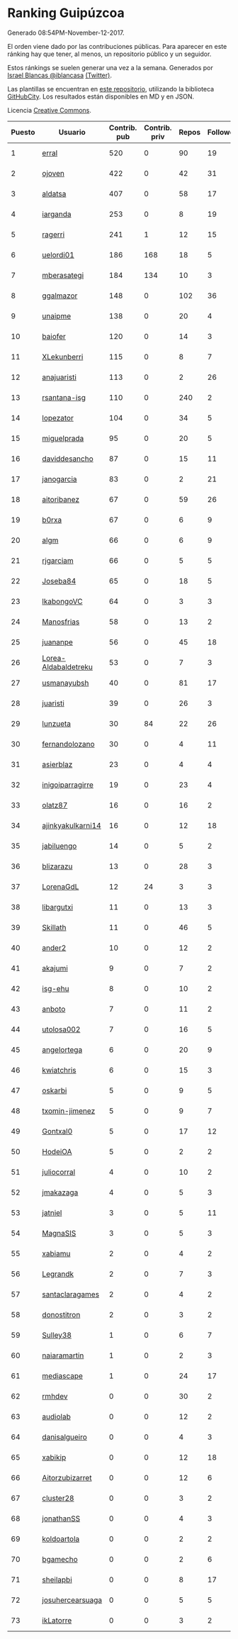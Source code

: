 # Ranking Guipúzcoa

Generado 08:54PM-November-12-2017.

El orden viene dado por las contribuciones públicas. Para aparecer en este ránking hay que tener, al menos, un repositorio público y un seguidor.

Estos ránkings se suelen generar una vez a la semana. Generados por [Israel Blancas @iblancasa](https://github.com/iblancasa/) [(Twitter)](https://twitter.com/iblancasa).

Las plantillas se encuentran en [este repositorio](https://github.com/iblancasa/GH-Spanish-Ranking), utilizando la biblioteca [GitHubCity](https://github.com/iblancasa/GitHubCity). Los resultados están disponibles en MD y en JSON.

Licencia [Creative Commons](https://creativecommons.org/licenses/by/4.0/).

| Puesto   |  Usuario  | Contrib. pub | Contrib. priv |Repos| Followers | Desde |  Avatar  |
|----------|-----------|--------------|---------------|-----|-----------|-------|----------|
|1|[erral](https://github.com/erral)|520|0|90|19|2011-05-29|![erral](https://avatars2.githubusercontent.com/u/817365)|
|2|[ojoven](https://github.com/ojoven)|422|0|42|31|2011-05-06|![ojoven](https://avatars1.githubusercontent.com/u/772734)|
|3|[aldatsa](https://github.com/aldatsa)|407|0|58|17|2013-06-19|![aldatsa](https://avatars2.githubusercontent.com/u/4741986)|
|4|[iarganda](https://github.com/iarganda)|253|0|8|19|2013-04-02|![iarganda](https://avatars3.githubusercontent.com/u/4041131)|
|5|[ragerri](https://github.com/ragerri)|241|1|12|15|2010-09-28|![ragerri](https://avatars0.githubusercontent.com/u/419327)|
|6|[uelordi01](https://github.com/uelordi01)|186|168|18|5|2015-04-22|![uelordi01](https://avatars1.githubusercontent.com/u/12067904)|
|7|[mberasategi](https://github.com/mberasategi)|184|134|10|3|2011-04-19|![mberasategi](https://avatars0.githubusercontent.com/u/738823)|
|8|[ggalmazor](https://github.com/ggalmazor)|148|0|102|36|2010-02-18|![ggalmazor](https://avatars1.githubusercontent.com/u/205913)|
|9|[unaipme](https://github.com/unaipme)|138|0|20|4|2014-11-24|![unaipme](https://avatars0.githubusercontent.com/u/9933703)|
|10|[baiofer](https://github.com/baiofer)|120|0|14|3|2014-03-01|![baiofer](https://avatars2.githubusercontent.com/u/6826590)|
|11|[XLekunberri](https://github.com/XLekunberri)|115|0|8|7|2015-02-04|![XLekunberri](https://avatars1.githubusercontent.com/u/10845905)|
|12|[anajuaristi](https://github.com/anajuaristi)|113|0|2|26|2010-01-21|![anajuaristi](https://avatars3.githubusercontent.com/u/186591)|
|13|[rsantana-isg](https://github.com/rsantana-isg)|110|0|240|2|2016-05-10|![rsantana-isg](https://avatars1.githubusercontent.com/u/19290111)|
|14|[lopezator](https://github.com/lopezator)|104|0|34|5|2013-10-26|![lopezator](https://avatars0.githubusercontent.com/u/5780637)|
|15|[miguelprada](https://github.com/miguelprada)|95|0|20|5|2011-03-19|![miguelprada](https://avatars0.githubusercontent.com/u/678580)|
|16|[daviddesancho](https://github.com/daviddesancho)|87|0|15|11|2011-11-07|![daviddesancho](https://avatars2.githubusercontent.com/u/1177446)|
|17|[janogarcia](https://github.com/janogarcia)|83|0|2|21|2009-03-06|![janogarcia](https://avatars1.githubusercontent.com/u/60790)|
|18|[aitoribanez](https://github.com/aitoribanez)|67|0|59|26|2011-11-20|![aitoribanez](https://avatars2.githubusercontent.com/u/1209012)|
|19|[b0rxa](https://github.com/b0rxa)|67|0|6|9|2014-03-07|![b0rxa](https://avatars3.githubusercontent.com/u/6883373)|
|20|[algm](https://github.com/algm)|66|0|6|9|2009-10-29|![algm](https://avatars3.githubusercontent.com/u/146385)|
|21|[rjgarciam](https://github.com/rjgarciam)|66|0|5|5|2012-02-17|![rjgarciam](https://avatars1.githubusercontent.com/u/1446890)|
|22|[Joseba84](https://github.com/Joseba84)|65|0|18|5|2013-09-30|![Joseba84](https://avatars0.githubusercontent.com/u/5579257)|
|23|[lkabongoVC](https://github.com/lkabongoVC)|64|0|3|3|2012-03-06|![lkabongoVC](https://avatars3.githubusercontent.com/u/1507997)|
|24|[Manosfrias](https://github.com/Manosfrias)|58|0|13|2|2014-12-05|![Manosfrias](https://avatars2.githubusercontent.com/u/10085811)|
|25|[juananpe](https://github.com/juananpe)|56|0|45|18|2011-09-25|![juananpe](https://avatars3.githubusercontent.com/u/1078305)|
|26|[Lorea-Aldabaldetreku](https://github.com/Lorea-Aldabaldetreku)|53|0|7|3|2016-12-26|![Lorea-Aldabaldetreku](https://avatars1.githubusercontent.com/u/24773049)|
|27|[usmanayubsh](https://github.com/usmanayubsh)|40|0|81|17|2014-09-07|![usmanayubsh](https://avatars2.githubusercontent.com/u/8685049)|
|28|[juaristi](https://github.com/juaristi)|39|0|26|3|2015-05-01|![juaristi](https://avatars2.githubusercontent.com/u/12197371)|
|29|[lunzueta](https://github.com/lunzueta)|30|84|22|26|2013-04-26|![lunzueta](https://avatars1.githubusercontent.com/u/4266279)|
|30|[fernandolozano](https://github.com/fernandolozano)|30|0|4|11|2014-02-03|![fernandolozano](https://avatars0.githubusercontent.com/u/6573359)|
|31|[asierblaz](https://github.com/asierblaz)|23|0|4|4|2016-02-22|![asierblaz](https://avatars2.githubusercontent.com/u/17404020)|
|32|[inigoiparragirre](https://github.com/inigoiparragirre)|19|0|23|4|2013-06-18|![inigoiparragirre](https://avatars0.githubusercontent.com/u/4726310)|
|33|[olatz87](https://github.com/olatz87)|16|0|16|2|2011-12-01|![olatz87](https://avatars1.githubusercontent.com/u/1233180)|
|34|[ajinkyakulkarni14](https://github.com/ajinkyakulkarni14)|16|0|12|18|2013-10-15|![ajinkyakulkarni14](https://avatars2.githubusercontent.com/u/5690213)|
|35|[jabiluengo](https://github.com/jabiluengo)|14|0|5|2|2015-09-18|![jabiluengo](https://avatars3.githubusercontent.com/u/14353000)|
|36|[blizarazu](https://github.com/blizarazu)|13|0|28|3|2010-06-13|![blizarazu](https://avatars1.githubusercontent.com/u/304059)|
|37|[LorenaGdL](https://github.com/LorenaGdL)|12|24|3|3|2014-11-21|![LorenaGdL](https://avatars3.githubusercontent.com/u/9889214)|
|38|[libargutxi](https://github.com/libargutxi)|11|0|13|3|2012-03-21|![libargutxi](https://avatars2.githubusercontent.com/u/1560714)|
|39|[Skillath](https://github.com/Skillath)|11|0|46|5|2013-10-18|![Skillath](https://avatars0.githubusercontent.com/u/5716415)|
|40|[ander2](https://github.com/ander2)|10|0|12|2|2013-04-12|![ander2](https://avatars3.githubusercontent.com/u/4135033)|
|41|[akajumi](https://github.com/akajumi)|9|0|7|2|2011-03-24|![akajumi](https://avatars0.githubusercontent.com/u/688448)|
|42|[isg-ehu](https://github.com/isg-ehu)|8|0|10|2|2016-05-05|![isg-ehu](https://avatars3.githubusercontent.com/u/19205461)|
|43|[anboto](https://github.com/anboto)|7|0|11|2|2012-03-14|![anboto](https://avatars2.githubusercontent.com/u/1537836)|
|44|[utolosa002](https://github.com/utolosa002)|7|0|16|5|2012-04-01|![utolosa002](https://avatars1.githubusercontent.com/u/1595841)|
|45|[angelortega](https://github.com/angelortega)|6|0|20|9|2011-07-12|![angelortega](https://avatars2.githubusercontent.com/u/910340)|
|46|[kwiatchris](https://github.com/kwiatchris)|6|0|15|3|2015-09-09|![kwiatchris](https://avatars3.githubusercontent.com/u/14196954)|
|47|[oskarbi](https://github.com/oskarbi)|5|0|9|5|2011-09-28|![oskarbi](https://avatars1.githubusercontent.com/u/1086896)|
|48|[txomin-jimenez](https://github.com/txomin-jimenez)|5|0|9|7|2012-09-27|![txomin-jimenez](https://avatars1.githubusercontent.com/u/2438137)|
|49|[Gontxal0](https://github.com/Gontxal0)|5|0|17|12|2013-11-22|![Gontxal0](https://avatars1.githubusercontent.com/u/6013722)|
|50|[HodeiOA](https://github.com/HodeiOA)|5|0|2|2|2017-10-06|![HodeiOA](https://avatars2.githubusercontent.com/u/32583078)|
|51|[juliocorral](https://github.com/juliocorral)|4|0|10|2|2010-02-03|![juliocorral](https://avatars1.githubusercontent.com/u/195665)|
|52|[jmakazaga](https://github.com/jmakazaga)|4|0|5|3|2013-11-16|![jmakazaga](https://avatars3.githubusercontent.com/u/5956999)|
|53|[jatniel](https://github.com/jatniel)|3|0|5|11|2011-09-22|![jatniel](https://avatars0.githubusercontent.com/u/1070744)|
|54|[MagnaSIS](https://github.com/MagnaSIS)|3|0|5|3|2015-06-29|![MagnaSIS](https://avatars0.githubusercontent.com/u/13098664)|
|55|[xabiamu](https://github.com/xabiamu)|2|0|4|2|2011-06-23|![xabiamu](https://avatars1.githubusercontent.com/u/869975)|
|56|[Legrandk](https://github.com/Legrandk)|2|0|7|3|2013-02-20|![Legrandk](https://avatars3.githubusercontent.com/u/3646729)|
|57|[santaclaragames](https://github.com/santaclaragames)|2|0|4|2|2013-10-16|![santaclaragames](https://avatars3.githubusercontent.com/u/5699144)|
|58|[donostitron](https://github.com/donostitron)|2|0|3|2|2016-11-02|![donostitron](https://avatars2.githubusercontent.com/u/23212814)|
|59|[Sulley38](https://github.com/Sulley38)|1|0|6|7|2012-03-21|![Sulley38](https://avatars3.githubusercontent.com/u/1562410)|
|60|[naiaramartin](https://github.com/naiaramartin)|1|0|2|3|2012-08-01|![naiaramartin](https://avatars0.githubusercontent.com/u/2079601)|
|61|[mediascape](https://github.com/mediascape)|1|0|24|17|2013-10-14|![mediascape](https://avatars1.githubusercontent.com/u/5680867)|
|62|[rmhdev](https://github.com/rmhdev)|0|0|30|2|2011-01-31|![rmhdev](https://avatars0.githubusercontent.com/u/593433)|
|63|[audiolab](https://github.com/audiolab)|0|0|12|2|2011-07-30|![audiolab](https://avatars0.githubusercontent.com/u/948316)|
|64|[danisalgueiro](https://github.com/danisalgueiro)|0|0|4|3|2010-03-04|![danisalgueiro](https://avatars0.githubusercontent.com/u/215491)|
|65|[xabikip](https://github.com/xabikip)|0|0|12|18|2011-10-07|![xabikip](https://avatars2.githubusercontent.com/u/1109793)|
|66|[Aitorzubizarret](https://github.com/Aitorzubizarret)|0|0|12|6|2012-02-14|![Aitorzubizarret](https://avatars3.githubusercontent.com/u/1437157)|
|67|[cluster28](https://github.com/cluster28)|0|0|3|2|2013-07-18|![cluster28](https://avatars3.githubusercontent.com/u/5039840)|
|68|[jonathanSS](https://github.com/jonathanSS)|0|0|4|3|2013-10-25|![jonathanSS](https://avatars3.githubusercontent.com/u/5776656)|
|69|[koldoartola](https://github.com/koldoartola)|0|0|2|2|2014-04-13|![koldoartola](https://avatars3.githubusercontent.com/u/7279421)|
|70|[bgamecho](https://github.com/bgamecho)|0|0|2|6|2014-04-16|![bgamecho](https://avatars1.githubusercontent.com/u/7313057)|
|71|[sheilapbi](https://github.com/sheilapbi)|0|0|8|17|2014-09-09|![sheilapbi](https://avatars2.githubusercontent.com/u/8705852)|
|72|[josuhercearsuaga](https://github.com/josuhercearsuaga)|0|0|5|5|2015-06-09|![josuhercearsuaga](https://avatars1.githubusercontent.com/u/12810089)|
|73|[ikLatorre](https://github.com/ikLatorre)|0|0|3|2|2015-08-11|![ikLatorre](https://avatars3.githubusercontent.com/u/13751581)|
